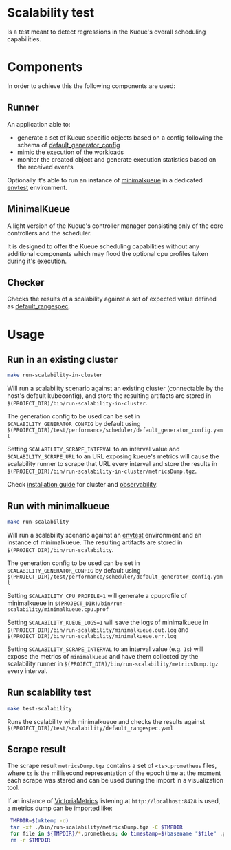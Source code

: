 # Scalability test

Is a test meant to detect regressions in the Kueue's overall scheduling capabilities. 

# Components
In order to achieve this the following components are used:

## Runner

An application able to:
- generate a set of Kueue specific objects based on a config following the schema of [default_generator_config](`./default_generator_config.yaml`)
- mimic the execution of the workloads
- monitor the created object and generate execution statistics based on the received events

Optionally it's able to run an instance of [minimalkueue](#MinimalKueue) in a dedicated [envtest](https://book.kubebuilder.io/reference/envtest.html) environment.

## MinimalKueue

A light version of the Kueue's controller manager consisting only of the core controllers and the scheduler.  

It is designed to offer the Kueue scheduling capabilities without any additional components which may flood the optional cpu profiles taken during it's execution.


## Checker

Checks the results of a scalability against a set of expected value defined as [default_rangespec](./default_rangespec.yaml).

# Usage

## Run in an existing cluster

```bash
make run-scalability-in-cluster
```

Will run a scalability scenario against an existing cluster (connectable by the host's default kubeconfig), and store the resulting artifacts are stored in `$(PROJECT_DIR)/bin/run-scalability-in-cluster`.

The generation config to be used can be set in `SCALABILITY_GENERATOR_CONFIG` by default using `$(PROJECT_DIR)/test/performance/scheduler/default_generator_config.yaml`

Setting `SCALABILITY_SCRAPE_INTERVAL` to an interval value and `SCALABILITY_SCRAPE_URL` to an URL exposing kueue's metrics will cause the scalability runner to scrape that URL every interval and store the results in `$(PROJECT_DIR)/bin/run-scalability-in-cluster/metricsDump.tgz`.

Check [installation guide](https://kueue.sigs.k8s.io/docs/installation) for cluster and [observability](https://kueue.sigs.k8s.io/docs/installation/#add-metrics-scraping-for-prometheus-operator).

## Run with minimalkueue

```bash
make run-scalability
```

Will run a scalability scenario against an [envtest](https://book.kubebuilder.io/reference/envtest.html) environment
and an instance of minimalkueue.
The resulting artifacts are stored in `$(PROJECT_DIR)/bin/run-scalability`.

The generation config to be used can be set in `SCALABILITY_GENERATOR_CONFIG` by default using `$(PROJECT_DIR)/test/performance/scheduler/default_generator_config.yaml`

Setting `SCALABILITY_CPU_PROFILE=1` will generate a cpuprofile of minimalkueue in `$(PROJECT_DIR)/bin/run-scalability/minimalkueue.cpu.prof`

Setting `SCALABILITY_KUEUE_LOGS=1` will save the logs of minimalkueue in  `$(PROJECT_DIR)/bin/run-scalability/minimalkueue.out.log` and  `$(PROJECT_DIR)/bin/run-scalability/minimalkueue.err.log`

Setting `SCALABILITY_SCRAPE_INTERVAL` to an interval value (e.g. `1s`) will expose the metrics of `minimalkueue` and have them collected by the scalability runner in `$(PROJECT_DIR)/bin/run-scalability/metricsDump.tgz` every interval. 

## Run scalability test

```bash
make test-scalability
```

Runs the scalability with minimalkueue and checks the results against `$(PROJECT_DIR)/test/scalability/default_rangespec.yaml`

## Scrape result

The scrape result `metricsDump.tgz` contains a set of `<ts>.prometheus` files, where `ts` is the millisecond representation of the epoch time at the moment each scrape was stared and can be used during the import in a visualization tool.

If an instance of [VictoriaMetrics](https://docs.victoriametrics.com/) listening at `http://localhost:8428` is used, a metrics dump can be imported like:

```bash
 TMPDIR=$(mktemp -d)
 tar -xf ./bin/run-scalability/metricsDump.tgz -C $TMPDIR
 for file in ${TMPDIR}/*.prometheus; do timestamp=$(basename "$file" .prometheus);  curl -vX POST -T "$file" http://localhost:8428/api/v1/import/prometheus?timestamp="$timestamp"; done
 rm -r $TMPDIR

```
